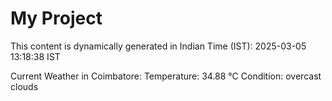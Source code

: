 # My Project

This content is dynamically generated in Indian Time (IST): 2025-03-05 13:18:38 IST


Current Weather in Coimbatore:
Temperature: 34.88 °C
Condition: overcast clouds
